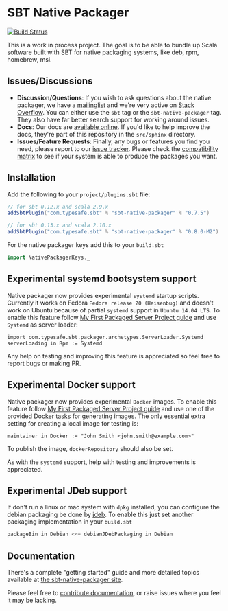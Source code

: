 # SBT Native Packager #

[![Build Status](https://api.travis-ci.org/sbt/sbt-native-packager.png?branch=master)](https://travis-ci.org/sbt/sbt-native-packager)

This is a work in process project.  The goal is to be able to bundle up Scala software built with SBT for native packaging systems, like deb, rpm, homebrew, msi.


## Issues/Discussions

*  **Discussion/Questions**:
  If you wish to ask questions about the native packager, we have a [mailinglist](https://groups.google.com/forum/#!forum/sbt-native-packager) and
  we're very active on [Stack Overflow](http://stackoverflow.com/questions/tagged/sbt). You can either use the `sbt` tag or the
  `sbt-native-packager` tag.  They also have far better search support for working around issues.
* **Docs**:
  Our docs are [available online](http://scala-sbt.org/sbt-native-packager).  If you'd like to help improve the docs, they're part of this
  repository in the `src/sphinx` directory.
* **Issues/Feature Requests**:
  Finally, any bugs or features you find you need, please report to our [issue tracker](https://github.com/sbt/sbt-native-packager/issues/new).
  Please check the [compatibility matrix](https://github.com/sbt/sbt-native-packager/wiki/Tested-On) to see if your system is able to
  produce the packages you want.

## Installation ##

Add the following to your `project/plugins.sbt` file:

```scala
// for sbt 0.12.x and scala 2.9.x
addSbtPlugin("com.typesafe.sbt" % "sbt-native-packager" % "0.7.5")

// for sbt 0.13.x and scala 2.10.x
addSbtPlugin("com.typesafe.sbt" % "sbt-native-packager" % "0.8.0-M2")
```

For the native packager keys add this to your `build.sbt`

```scala
import NativePackagerKeys._
```
    


## Experimental systemd bootsystem support ##

Native packager now provides experimental `systemd` startup scripts.
Currently it works on Fedora `Fedora release 20 (Heisenbug)` and doesn't work on Ubuntu because of partial `systemd` support in `Ubuntu 14.04 LTS`. 
To enable this feature follow [My First Packaged Server Project guide](http://www.scala-sbt.org/sbt-native-packager/GettingStartedServers/MyFirstProject.html) and use `Systemd` as server loader:
  
    import com.typesafe.sbt.packager.archetypes.ServerLoader.Systemd
    serverLoading in Rpm := Systemd
  
Any help on testing and improving this feature is appreciated so feel free to report bugs or making PR.

## Experimental Docker support ##

Native packager now provides experimental `Docker` images.
To enable this feature follow [My First Packaged Server Project guide](http://www.scala-sbt.org/sbt-native-packager/GettingStartedServers/MyFirstProject.html) and use one of the provided Docker tasks for generating images.
The only essential extra setting for creating a local image for testing is:

    maintainer in Docker := "John Smith <john.smith@example.com>"

To publish the image, ``dockerRepository`` should also be set.

As with the `systemd` support, help with testing and improvements is appreciated.

## Experimental JDeb support ##

If don't run a linux or mac system with ``dpkg`` installed, you can configure the
debian packaging be done by [jdeb](https://github.com/tcurdt/jdeb). To enable this just set another packaging
implementation in your `build.sbt`

```scala
packageBin in Debian <<= debianJDebPackaging in Debian
```

## Documentation ##

There's a complete "getting started" guide and more detailed topics available at [the sbt-native-packager site](http://scala-sbt.org/sbt-native-packager).  

Please feel free to [contribute documentation](https://github.com/sbt/sbt-native-packager/tree/master/src/sphinx), or raise issues where you feel it may be lacking.


